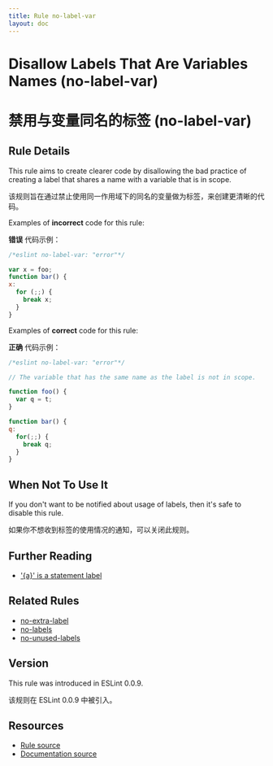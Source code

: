 ```yaml
---
title: Rule no-label-var
layout: doc
---
```

<!-- Note: No pull requests accepted for this file. See README.md in the root directory for details. -->

# Disallow Labels That Are Variables Names (no-label-var)

# 禁用与变量同名的标签 (no-label-var)

## Rule Details

This rule aims to create clearer code by disallowing the bad practice of creating a label that shares a name with a variable that is in scope.

该规则旨在通过禁止使用同一作用域下的同名的变量做为标签，来创建更清晰的代码。

Examples of **incorrect** code for this rule:

**错误** 代码示例：

```js
/*eslint no-label-var: "error"*/

var x = foo;
function bar() {
x:
  for (;;) {
    break x;
  }
}
```

Examples of **correct** code for this rule:

**正确** 代码示例：

```js
/*eslint no-label-var: "error"*/

// The variable that has the same name as the label is not in scope.

function foo() {
  var q = t;
}

function bar() {
q:
  for(;;) {
    break q;
  }
}
```

## When Not To Use It

If you don't want to be notified about usage of labels, then it's safe to disable this rule.

如果你不想收到标签的使用情况的通知，可以关闭此规则。

## Further Reading

* ['{a}' is a statement label](http://jslinterrors.com/a-is-a-statement-label/)

## Related Rules

* [no-extra-label](./no-extra-label)
* [no-labels](./no-labels)
* [no-unused-labels](./no-unused-labels)

## Version

This rule was introduced in ESLint 0.0.9.

该规则在 ESLint 0.0.9 中被引入。

## Resources

* [Rule source](https://github.com/eslint/eslint/tree/master/lib/rules/no-label-var.js)
* [Documentation source](https://github.com/eslint/eslint/tree/master/docs/rules/no-label-var.md)
